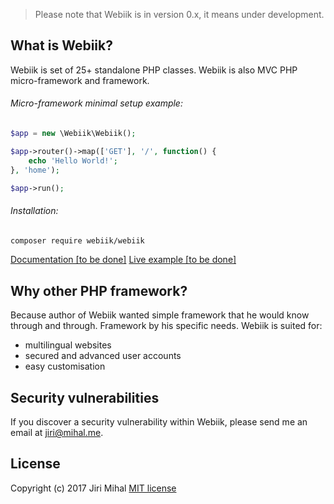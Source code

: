 > Please note that Webiik is in version 0.x, it means under development.

## What is Webiik?
Webiik is set of 25+ standalone PHP classes. Webiik is also MVC PHP micro-framework and framework.

###### Micro-framework minimal setup example:
```php
$app = new \Webiik\Webiik();

$app->router()->map(['GET'], '/', function() {
    echo 'Hello World!';
}, 'home');

$app->run();
```

###### Installation:
```bash
composer require webiik/webiik
```

[Documentation [to be done]]()
[Live example [to be done]]()

## Why other PHP framework?
Because author of Webiik wanted simple framework that he would know through and through. Framework by his specific needs. Webiik is suited for:

  - multilingual websites
  - secured and advanced user accounts
  - easy customisation

## Security vulnerabilities
If you discover a security vulnerability within Webiik, please send me an email at jiri@mihal.me.

## License
Copyright (c) 2017 Jiri Mihal
[MIT license](http://opensource.org/licenses/MIT)